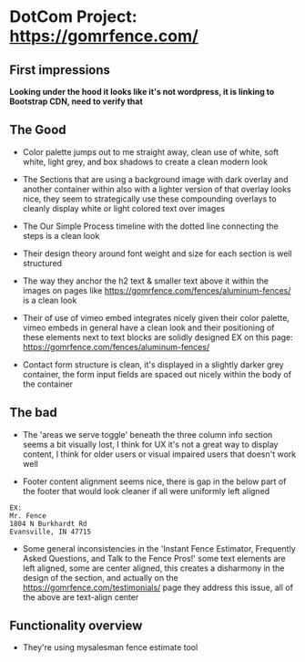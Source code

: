 # DotCom Project: https://gomrfence.com/

## First impressions

**Looking under the hood it looks like it's not wordpress, it is linking to Bootstrap CDN, need to verify that**

## The Good

- Color palette jumps out to me straight away, clean use of white, soft white, light grey, and box shadows to create a clean modern look

- The Sections that are using a background image with dark overlay and another container within also with a lighter version of that overlay looks nice, they seem to strategically use these compounding overlays to cleanly display white or light colored text over images

- The Our Simple Process timeline with the dotted line connecting the steps is a clean look

- Their design theory around font weight and size for each section is well structured

- The way they anchor the h2 text & smaller text above it within the images on pages like https://gomrfence.com/fences/aluminum-fences/
  is a clean look

- Their of use of vimeo embed integrates nicely given their color palette, vimeo embeds in general have a clean look and their positioning of these elements next to text blocks are solidly designed EX on this page: https://gomrfence.com/fences/aluminum-fences/

- Contact form structure is clean, it's displayed in a slightly darker grey container, the form input fields are spaced out nicely within the body of the container

## The bad

- The 'areas we serve toggle' beneath the three column info section seems a bit visually lost, I think for UX it's not a great way to display content, I think for older users or visual impaired users that doesn't work well

- Footer content alignment seems nice, there is gap in the below part of the footer that would look cleaner if all were uniformly left aligned

```
EX:
Mr. Fence
1804 N Burkhardt Rd
Evansville, IN 47715
```

- Some general inconsistencies in the 'Instant Fence Estimator, Frequently Asked Questions, and Talk to the Fence Pros!' some text elements are left aligned, some are center aligned, this creates a disharmony in the design of the section, and actually on the https://gomrfence.com/testimonials/ page they address this issue, all of the above are text-align center

## Functionality overview

- They're using mysalesman fence estimate tool
